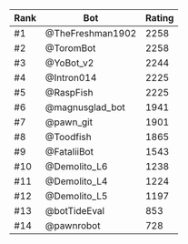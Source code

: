 Rank|Bot|Rating
---|---|---
#1|@TheFreshman1902|2258
#2|@ToromBot|2258
#3|@YoBot_v2|2244
#4|@Intron014|2225
#5|@RaspFish|2225
#6|@magnusglad_bot|1941
#7|@pawn_git|1901
#8|@Toodfish|1865
#9|@FataliiBot|1543
#10|@Demolito_L6|1238
#11|@Demolito_L4|1224
#12|@Demolito_L5|1197
#13|@botTideEval|853
#14|@pawnrobot|728
